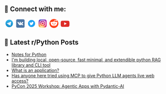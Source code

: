 ## 🔎 Connect with me:
[<img src="https://github.com/bullbesh/bullbesh/blob/main/images/Telegram.png" width="32" height="32" />](https://t.me/bullbesh)
[<img src="https://github.com/bullbesh/bullbesh/blob/main/images/VK.png" width="32" height="32" />](https://vk.com/bullbesh)
[<img src="https://github.com/bullbesh/bullbesh/blob/main/images/Twitter.png" width="32" height="32" />](https://twitter.com/bullbesh1)
[<img src="https://github.com/bullbesh/bullbesh/blob/main/images/Instagram.png" width="32" height="32" />](https://www.instagram.com/bullbesh)
[<img src="https://github.com/bullbesh/bullbesh/blob/main/images/Reddit.png" width="32" height="32" />](https://www.reddit.com/user/bullbesh)
[<img src="https://github.com/bullbesh/bullbesh/blob/main/images/YouTube.png" width="32" height="32" />](https://www.youtube.com/channel/UCtfjRs6uzgq5mfm8S06WTcg)

## 📕 Latest r/Python Posts
<!-- BLOG-POST-LIST:START -->
- [Notes for Python](https://www.reddit.com/r/Python/comments/1n8lp06/notes_for_python/)
- [I&#39;m building local, open-source, fast minimal, and extendible python RAG library and CLI tool](https://www.reddit.com/r/Python/comments/1n8jasr/im_building_local_opensource_fast_minimal_and/)
- [What is an application?](https://www.reddit.com/r/Python/comments/1n8gzmy/what_is_an_application/)
- [Has anyone here tried using MCP to give Python LLM agents live web access?](https://www.reddit.com/r/Python/comments/1n8f68b/has_anyone_here_tried_using_mcp_to_give_python/)
- [PyCon 2025 Workshop: Agentic Apps with Pydantic-AI](https://www.reddit.com/r/Python/comments/1n8f0xu/pycon_2025_workshop_agentic_apps_with_pydanticai/)
<!-- BLOG-POST-LIST:END -->
